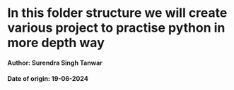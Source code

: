 <h1>In this folder structure we will create various project to practise python in more depth way</h1>
<h4>Author: Surendra Singh Tanwar</h4>
<h4>Date of origin: 19-06-2024</h4>